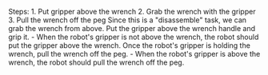 

 Steps:  1. Put gripper above the wrench  2. Grab the wrench with the gripper  3. Pull the wrench off the peg
    Since this is a "disassemble" task, we can grab the wrench from above. Put the gripper above the wrench handle and grip it.
    - When the robot's gripper is not above the wrench, the robot should put the gripper above the wrench.
    Once the robot's gripper is holding the wrench, pull the wrench off the peg.
    - When the robot's gripper is above the wrench, the robot should pull the wrench off the peg.